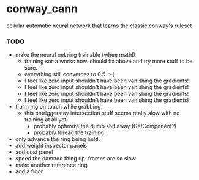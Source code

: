 # conway_cann

cellular automatic neural network that learns the classic conway's ruleset


### TODO

- make the neural net ring trainable (whee math!)
    - training sorta works now. should fix above and try more stuff to be sure.
    - everything still converges to 0.5. :-(
    - I feel like zero input shouldn't have been vanishing the gradients!
    - I feel like zero input shouldn't have been vanishing the gradients!
    - I feel like zero input shouldn't have been vanishing the gradients!
    - I feel like zero input shouldn't have been vanishing the gradients!
- train ring on touch while grabbing
    - this ontriggerstay intersection stuff seems really slow with no training at all yet
        - probably optimize the dumb shit away (GetComponent?)
        - probably thread the training
- only advance the ring being held.
- add weight inspector panels
- add cost panel
- speed the damned thing up. frames are so slow.
- make another reference ring
- add a floor